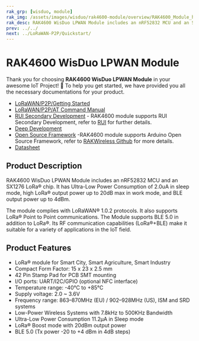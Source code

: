 ```yaml
---
rak_grp: [wisduo, module]
rak_img: /assets/images/wisduo/rak4600-module/overview/RAK4600_Module_home.png
rak_desc: RAK4600 WisDuo LPWAN Module includes an nRF52832 MCU and an SX1276 LoRa® chip. It has Ultra-Low Power Consumption of 2.0uA in sleep mode, high LoRa® output power up to 20dB max in work mode, and BLE output power up to 4dBm.
prev: ../../
next: ../LoRaWAN-P2P/Quickstart/
---
```


# RAK4600 WisDuo LPWAN Module
Thank you for choosing **RAK4600 WisDuo LPWAN Module** in your awesome IoT Project! 🎉 To help you get started, we have provided you all the necessary documentations for your product.

* [LoRaWAN/P2P/Getting Started](/Product-Categories/WisDuo/RAK4600-Module/LoRaWAN-P2P/Quickstart/)
* [LoRaWAN/P2P/AT Command Manual](/Product-Categories/WisDuo/RAK4600-Module/LoRaWAN-P2P/AT-Command-Manual/)
* <a href="/RUI/" target="_blank">RUI Secondary Development</a> - RAK4600 module supports RUI Secondary Development, refer to <a href="/RUI/" target="_blank">RUI</a> for further details.
* [Deep Development](/Product-Categories/WisDuo/RAK4600-Module/Deep-Development/)
* [Open Source Framework](https://github.com/RAKWireless/Evaluation_Boards/tree/master/RAK4600) -RAK4600 module supports Arduino Open Source Framework, refer to [RAKWireless Github](https://github.com/RAKWireless/Evaluation_Boards/tree/master/RAK4600) for more details.
* [Datasheet](/Product-Categories/WisDuo/RAK4600-Module/Datasheet/)

<!-- <rk-img
  src="/assets/images/wisduo/rak4600-module/overview/yb23mhfij8dwh5muoavk.png"
  width="45%"
  caption="RAK4600 WisDuo LPWAN Module"
/> -->

## Product Description

RAK4600 WisDuo LPWAN Module includes an nRF52832 MCU and an SX1276 LoRa® chip. It has Ultra-Low Power Consumption of 2.0uA in sleep mode, high LoRa® output power up to 20dB max in work mode, and BLE output power up to 4dBm.

The module complies with LoRaWAN® 1.0.2 protocols. It also supports LoRa® Point to Point communications. The Module supports BLE 5.0 in addition to LoRa®. Its RF communication capabilities (LoRa®+BLE) make it suitable for a variety of applications in the IoT field.

<!-- <rk-btn
  src="../Datasheet/"
  label="View Datasheet for the RAK4600 WisDuo LPWAN Module"
/>

<rk-quick-links :params="$page.frontmatter.params.qlinks1"/> -->

## Product Features

- LoRa® module for Smart City, Smart Agriculture, Smart Industry
- Compact Form Factor: 15 x 23 x 2.5 mm
- 42 Pin Stamp Pad for PCB SMT mounting
- I/O ports: UART/I2C/GPIO (optional NFC interface)
- Temperature range: -40°C to +85°C
- Supply voltage: 2.0 ~ 3.6V
- Frequency range: 863–870MHz (EU) / 902–928MHz (US), ISM and SRD systems
- Low-Power Wireless Systems with 7.8kHz to 500KHz Bandwidth
- Ultra-Low Power Consumption 11.2μA in Sleep mode
- LoRa® Boost mode with 20dBm output power
- BLE 5.0 (Tx power -20 to +4 dBm in 4dB steps)

<!-- <rk-btn
  src="https://store.rakwireless.com/products/rak4260-lora-module"
  label="Buy a RAK4260 LPWAN Module"
  _blank
/> -->